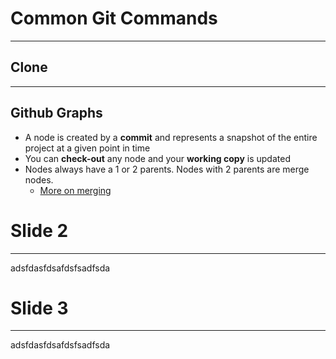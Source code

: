 # Common Git Commands

---
## Clone
---
## Github Graphs
- A node is created by a **commit** and represents a snapshot of the entire project at a given point in time
- You can **check-out** any node and your **working copy** is updated
- Nodes always have a 1 or 2 parents. Nodes with 2 parents are merge nodes.
    - [More on merging](https://www.atlassian.com/git/tutorials/using-branches/git-merge)

# Slide 2
----
adsfdasfdsafdsfsadfsda

# Slide 3
----
adsfdasfdsafdsfsadfsda


